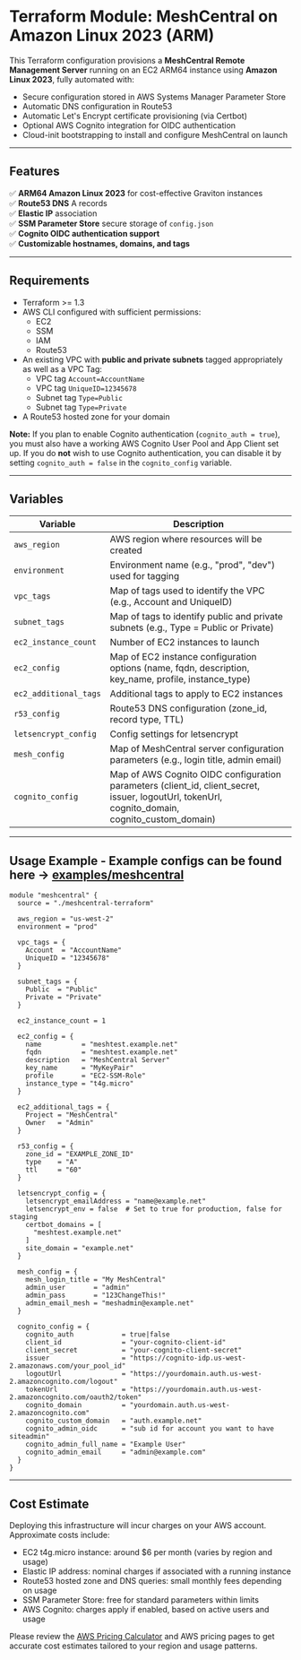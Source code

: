 # Terraform Module: MeshCentral on Amazon Linux 2023 (ARM)

This Terraform configuration provisions a **MeshCentral Remote Management Server** running on an EC2 ARM64 instance using **Amazon Linux 2023**, fully automated with:

- Secure configuration stored in AWS Systems Manager Parameter Store
- Automatic DNS configuration in Route53
- Automatic Let's Encrypt certificate provisioning (via Certbot)
- Optional AWS Cognito integration for OIDC authentication
- Cloud-init bootstrapping to install and configure MeshCentral on launch

---

## Features

✅ **ARM64 Amazon Linux 2023** for cost-effective Graviton instances  
✅ **Route53 DNS** A records  
✅ **Elastic IP** association  
✅ **SSM Parameter Store** secure storage of `config.json`  
✅ **Cognito OIDC authentication support**  
✅ **Customizable hostnames, domains, and tags**

---

## Requirements

- Terraform >= 1.3
- AWS CLI configured with sufficient permissions:
  - EC2
  - SSM
  - IAM
  - Route53
- An existing VPC with **public and private subnets** tagged appropriately as well as a VPC Tag:
  - VPC tag `Account=AccountName`
  - VPC tag `UniqueID=12345678`
  - Subnet tag `Type=Public`
  - Subnet tag `Type=Private`
- A Route53 hosted zone for your domain

**Note:** If you plan to enable Cognito authentication (`cognito_auth = true`), you must also have a working AWS Cognito User Pool and App Client set up. If you do **not** wish to use Cognito authentication, you can disable it by setting `cognito_auth = false` in the `cognito_config` variable.

---

## Variables

| Variable                 | Description                                                                                     |
|--------------------------|-------------------------------------------------------------------------------------------------|
| `aws_region`             | AWS region where resources will be created                                                     |
| `environment`            | Environment name (e.g., "prod", "dev") used for tagging                                        |
| `vpc_tags`               | Map of tags used to identify the VPC (e.g., Account and UniqueID)                              |
| `subnet_tags`            | Map of tags to identify public and private subnets (e.g., Type = Public or Private)            |
| `ec2_instance_count`     | Number of EC2 instances to launch                                                              |
| `ec2_config`             | Map of EC2 instance configuration options (name, fqdn, description, key_name, profile, instance_type) |
| `ec2_additional_tags`    | Additional tags to apply to EC2 instances                                                      |
| `r53_config`             | Route53 DNS configuration (zone_id, record type, TTL)                                         |
| `letsencrypt_config`     | Config settings for letsencrypt                                                               |
| `mesh_config`            | Map of MeshCentral server configuration parameters (e.g., login title, admin email)           |
| `cognito_config`         | Map of AWS Cognito OIDC configuration parameters (client_id, client_secret, issuer, logoutUrl, tokenUrl, cognito_domain, cognito_custom_domain) |

---

## Usage Example - Example configs can be found here -> [examples/meshcentral](https://github.com/AzimuthSystems/terraform-public-modules/tree/main/examples/meshcentral)

```hcl
module "meshcentral" {
  source = "./meshcentral-terraform"

  aws_region = "us-west-2"
  environment = "prod"

  vpc_tags = {
    Account  = "AccountName"
    UniqueID = "12345678"
  }

  subnet_tags = {
    Public  = "Public"
    Private = "Private"
  }

  ec2_instance_count = 1

  ec2_config = {
    name          = "meshtest.example.net"
    fqdn          = "meshtest.example.net"
    description   = "MeshCentral Server"
    key_name      = "MyKeyPair"
    profile       = "EC2-SSM-Role"
    instance_type = "t4g.micro"
  }

  ec2_additional_tags = {
    Project = "MeshCentral"
    Owner   = "Admin"
  }

  r53_config = {
    zone_id = "EXAMPLE_ZONE_ID"
    type    = "A"
    ttl     = "60"
  }

  letsencrypt_config = {
    letsencrypt_emailAddress = "name@example.net"
    letsencrypt_env = false  # Set to true for production, false for staging
    certbot_domains = [
      "meshtest.example.net"
    ]
    site_domain = "example.net"
  }

  mesh_config = {
    mesh_login_title = "My MeshCentral"
    admin_user       = "admin"
    admin_pass       = "123ChangeThis!"
    admin_email_mesh = "meshadmin@example.net"
  }

  cognito_config = {
    cognito_auth            = true|false
    client_id               = "your-cognito-client-id"
    client_secret           = "your-cognito-client-secret"
    issuer                  = "https://cognito-idp.us-west-2.amazonaws.com/your_pool_id"
    logoutUrl               = "https://yourdomain.auth.us-west-2.amazoncognito.com/logout"
    tokenUrl                = "https://yourdomain.auth.us-west-2.amazoncognito.com/oauth2/token"
    cognito_domain          = "yourdomain.auth.us-west-2.amazoncognito.com"
    cognito_custom_domain   = "auth.example.net"
    cognito_admin_oidc      = "sub id for account you want to have siteadmin"
    cognito_admin_full_name = "Example User"
    cognito_admin_email     = "admin@example.com"
  }
}
```

---

## Cost Estimate

Deploying this infrastructure will incur charges on your AWS account. Approximate costs include:

- EC2 t4g.micro instance: around $6 per month (varies by region and usage)
- Elastic IP address: nominal charges if associated with a running instance
- Route53 hosted zone and DNS queries: small monthly fees depending on usage
- SSM Parameter Store: free for standard parameters within limits
- AWS Cognito: charges apply if enabled, based on active users and usage

Please review the [AWS Pricing Calculator](https://calculator.aws/#/) and AWS pricing pages to get accurate cost estimates tailored to your region and usage patterns.